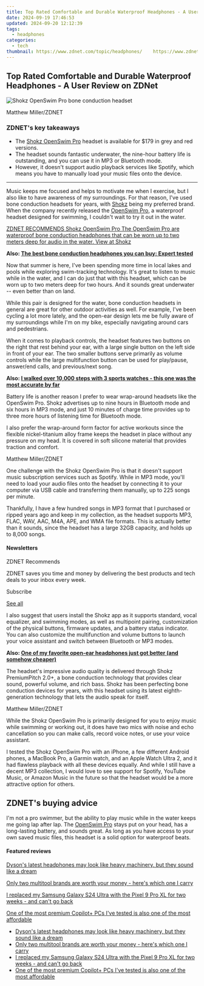 ```yaml
---
title: Top Rated Comfortable and Durable Waterproof Headphones - A User Review on ZDNet
date: 2024-09-19 17:46:53
updated: 2024-09-20 12:12:39
tags:
  - headphones
categories:
  - tech
thumbnail: https://www.zdnet.com/topic/headphones/    https://www.zdnet.com/a/img/resize/b98f78aa0a794fc5ca5bea195dae8bca225620d5/2024/07/17/28cf1b34-de2e-45f5-a7bf-f64b77c6049b/shokz-openswim-pro2.jpg?width=170&height=96&fit=crop&auto=webp
---
```


## Top Rated Comfortable and Durable Waterproof Headphones - A User Review on ZDNet

![Shokz OpenSwim Pro bone conduction headset](https://www.zdnet.com/a/img/resize/62fb6506331e4503c51c4d3f7b295872754743f6/2024/07/17/1116a56b-cc4d-4304-95e3-a7f24c0f89a6/shokz-openswim-pro1.jpg?auto=webp&width=1280)

Matthew Miller/ZDNET

### ZDNET's key takeaways

* The [Shokz OpenSwim Pro](https://shokz.com/pages/openswimpro) headset is available for $179 in grey and red versions.
* The headset sounds fantastic underwater, the nine-hour battery life is outstanding, and you can use it in MP3 or Bluetooth mode.
* However, it doesn't support audio playback services like Spotify, which means you have to manually load your music files onto the device.

---

Music keeps me focused and helps to motivate me when I exercise, but I also like to have awareness of my surroundings. For that reason, I've used bone conduction headsets for years, with [Shokz](https://shokz.com/) being my preferred brand. When the company recently released the [OpenSwim Pro](https://shokz.com/pages/openswimpro), a waterproof headset designed for swimming, I couldn't wait to try it out in the water. 

[ZDNET RECOMMENDS Shokz OpenSwim Pro The OpenSwim Pro are waterproof bone conduction headphones that can be worn up to two meters deep for audio in the water. View at Shokz](https://shokz.com/pages/openswimpro)

**Also: [The best bone conduction headphones you can buy: Expert tested](https://www.zdnet.com/article/best-bone-conduction-headphones/)**

Now that summer is here, I've been spending more time in local lakes and pools while exploring swim-tracking technology. It's great to listen to music while in the water, and I can do just that with this headset, which can be worn up to two meters deep for two hours. And it sounds great underwater -- even better than on land.

While this pair is designed for the water, bone conduction headsets in general are great for other outdoor activities as well. For example, I've been cycling a lot more lately, and the open-ear design lets me be fully aware of my surroundings while I'm on my bike, especially navigating around cars and pedestrians. 

When it comes to playback controls, the headset features two buttons on the right that rest behind your ear, with a large single button on the left side in front of your ear. The two smaller buttons serve primarily as volume controls while the large multifunction button can be used for play/pause, answer/end calls, and previous/next song.

**Also: [I walked over 10,000 steps with 3 sports watches - this one was the most accurate by far](https://www.zdnet.com/article/i-walked-over-10000-steps-with-3-sports-watches-this-one-was-the-most-accurate-by-far/)**

Battery life is another reason I prefer to wear wrap-around headsets like the OpenSwim Pro. Shokz advertises up to nine hours in Bluetooth mode and six hours in MP3 mode, and just 10 minutes of charge time provides up to three more hours of listening time for Bluetooth mode. 

I also prefer the wrap-around form factor for active workouts since the flexible nickel-titanium alloy frame keeps the headset in place without any pressure on my head. It is covered in soft silicone material that provides traction and comfort. 

Matthew Miller/ZDNET

One challenge with the Shokz OpenSwim Pro is that it doesn't support music subscription services such as Spotify. While in MP3 mode, you'll need to load your audio files onto the headset by connecting it to your computer via USB cable and transferring them manually, up to 225 songs per minute. 

Thankfully, I have a few hundred songs in MP3 format that I purchased or ripped years ago and keep in my collection, as the headset supports MP3, FLAC, WAV, AAC, M4A, APE, and WMA file formats. This is actually better than it sounds, since the headset has a large 32GB capacity, and holds up to 8,000 songs. 

#### Newsletters

ZDNET Recommends

ZDNET saves you time and money by delivering the best products and tech deals to your inbox every week.

 Subscribe

[See all](https://www.zdnet.com/newsletters/)

I also suggest that users install the Shokz app as it supports standard, vocal equalizer, and swimming modes, as well as multipoint pairing, customization of the physical buttons, firmware updates, and a battery status indicator. You can also customize the multifunction and volume buttons to launch your voice assistant and switch between Bluetooth or MP3 modes. 

**Also: [One of my favorite open-ear headphones just got better (and somehow cheaper)](https://www.zdnet.com/article/one-of-my-favorite-open-ear-headphones-just-got-better-and-somehow-cheaper/)**

The headset's impressive audio quality is delivered through Shokz PremiumPitch 2.0+, a bone conduction technology that provides clear sound, powerful volume, and rich bass. Shokz has been perfecting bone conduction devices for years, with this headset using its latest eighth-generation technology that lets the audio speak for itself. 

Matthew Miller/ZDNET

While the Shokz OpenSwim Pro is primarily designed for you to enjoy music while swimming or working out, it does have two mics with noise and echo cancellation so you can make calls, record voice notes, or use your voice assistant.

I tested the Shokz OpenSwim Pro with an iPhone, a few different Android phones, a MacBook Pro, a Garmin watch, and an Apple Watch Ultra 2, and it had flawless playback with all these devices equally. And while I still have a decent MP3 collection, I would love to see support for Spotify, YouTube Music, or Amazon Music in the future so that the headset would be a more attractive option for others.

## ZDNET's buying advice

I'm not a pro swimmer, but the ability to play music while in the water keeps me going lap after lap. The [OpenSwim Pro](https://shokz.com/pages/openswimpro) stays put on your head, has a long-lasting battery, and sounds great. As long as you have access to your own saved music files, this headset is a solid option for waterproof beats. 

#### Featured reviews

[Dyson's latest headphones may look like heavy machinery, but they sound like a dream](https://www.zdnet.com/article/i-tested-dysons-500-flagship-headphones-and-theyre-more-competitive-than-expected/ "Dyson's latest headphones may look like heavy machinery, but they sound like a dream")

[Only two multitool brands are worth your money - here's which one I carry](https://www.zdnet.com/article/only-two-multitool-brands-are-worth-your-money-heres-which-one-i-carry/ "Only two multitool brands are worth your money - here's which one I carry")

[I replaced my Samsung Galaxy S24 Ultra with the Pixel 9 Pro XL for two weeks - and can't go back](https://www.zdnet.com/article/i-replaced-my-samsung-galaxy-s24-ultra-with-the-pixel-9-pro-xl-for-two-weeks-and-cant-go-back/ "I replaced my Samsung Galaxy S24 Ultra with the Pixel 9 Pro XL for two weeks - and can't go back")

[One of the most premium Copilot+ PCs I've tested is also one of the most affordable](https://www.zdnet.com/article/one-of-the-most-premium-copilot-pcs-ive-tested-is-also-one-of-the-most-affordable/ "One of the most premium Copilot+ PCs I've tested is also one of the most affordable")

* [Dyson's latest headphones may look like heavy machinery, but they sound like a dream](https://www.zdnet.com/article/i-tested-dysons-500-flagship-headphones-and-theyre-more-competitive-than-expected/ "Dyson's latest headphones may look like heavy machinery, but they sound like a dream")
* [Only two multitool brands are worth your money - here's which one I carry](https://www.zdnet.com/article/only-two-multitool-brands-are-worth-your-money-heres-which-one-i-carry/ "Only two multitool brands are worth your money - here's which one I carry")
* [I replaced my Samsung Galaxy S24 Ultra with the Pixel 9 Pro XL for two weeks - and can't go back](https://www.zdnet.com/article/i-replaced-my-samsung-galaxy-s24-ultra-with-the-pixel-9-pro-xl-for-two-weeks-and-cant-go-back/ "I replaced my Samsung Galaxy S24 Ultra with the Pixel 9 Pro XL for two weeks - and can't go back")
* [One of the most premium Copilot+ PCs I've tested is also one of the most affordable](https://www.zdnet.com/article/one-of-the-most-premium-copilot-pcs-ive-tested-is-also-one-of-the-most-affordable/ "One of the most premium Copilot+ PCs I've tested is also one of the most affordable")

<ins class="adsbygoogle"
     style="display:block"
     data-ad-format="autorelaxed"
     data-ad-client="ca-pub-7571918770474297"
     data-ad-slot="1223367746"></ins>



<ins class="adsbygoogle"
     style="display:block"
     data-ad-client="ca-pub-7571918770474297"
     data-ad-slot="8358498916"
     data-ad-format="auto"
     data-full-width-responsive="true"></ins>
